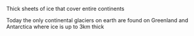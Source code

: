 Thick sheets of ice that cover entire continents

Today the only continental glaciers on earth are found on Greenland and Antarctica where ice is up to 3km thick

